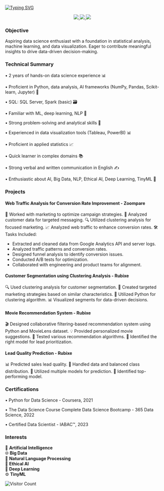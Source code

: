 [![Typing SVG](https://readme-typing-svg.demolab.com?font=Roboto+Slab&weight=500&size=40&pause=1000&color=FB3640&vCenter=true&repeat=false&width=600&lines=Hello%2C+I+am+Tanmay+Kalbande+)](https://git.io/typing-svg)

<div align="center"> 
  <a href="mailto:kalbandetanmay@gmail.com">
    <img src="https://img.shields.io/badge/Gmail-333333?style=for-the-badge&logo=gmail&logoColor=red" />
  </a>
  <a href="https://linkedin.com/in/tanmay-kalbande" target="_blank">
    <img src="https://img.shields.io/badge/LinkedIn-0077B5?style=for-the-badge&logo=linkedin&logoColor=white" target="_blank" />
  </a>
  <a href="https://tanmay-kalbande.github.io/" target="_blank">
     <img src="https://img.shields.io/badge/Portfolio-FF5722?style=for-the-badge&logo=todoist&logoColor=white" target="_blank" />
  </a>
</div>

### Objective
Aspiring data science enthusiast with a foundation in statistical analysis, machine learning, and data visualization. Eager to contribute meaningful insights to drive data-driven decision-making.

### Technical Summary
• 2 years of hands-on data science experience 📊

• Proficient in Python, data analysis, AI frameworks (NumPy, Pandas, Scikit-learn, Jupyter) 🐍

• SQL: SQL Server, Spark (basic) 🗃️

• Familiar with ML, deep learning, NLP 🤖

• Strong problem-solving and analytical skills 🧠

• Experienced in data visualization tools (Tableau, PowerBI) 📊

• Proficient in applied statistics 📈

• Quick learner in complex domains 📚

• Strong verbal and written communication in English ✍️

• Enthusiastic about AI, Big Data, NLP, Ethical AI, Deep Learning, TinyML 🌟

### Projects
#### Web Traffic Analysis for Conversion Rate Improvement - Zoompare
🚀 Worked with marketing to optimize campaign strategies.
🎯 Analyzed customer data for targeted messaging.
🔍 Utilized clustering analysis for focused marketing.
📈 Analyzed web traffic to enhance conversion rates.
🛠️ Tasks Included:
   - Extracted and cleaned data from Google Analytics API and server logs.
   - Analyzed traffic patterns and conversion rates.
   - Designed funnel analysis to identify conversion issues.
   - Conducted A/B tests for optimization.
   - Collaborated with engineering and product teams for alignment.

#### Customer Segmentation using Clustering Analysis - Rubixe
🔍 Used clustering analysis for customer segmentation.
🎯 Created targeted marketing strategies based on similar characteristics.
🐍 Utilized Python for clustering algorithm.
📊 Visualized segments for data-driven decisions.

#### Movie Recommendation System - Rubixe
🎬 Designed collaborative filtering-based recommendation system using Python and MovieLens dataset.
💡 Provided personalized movie suggestions.
🧪 Tested various recommendation algorithms.
🎯 Identified the right model for lead prioritization.

#### Lead Quality Prediction - Rubixe
📊 Predicted sales lead quality.
🔄 Handled data and balanced class distribution.
🤖 Utilized multiple models for prediction.
🥇 Identified top-performing model.

### Certifications
• Python for Data Science - Coursera, 2021

• The Data Science Course Complete Data Science Bootcamp - 365 Data Science, 2022

• Certified Data Scientist - IABAC™, 2023


### Interests
🌟 **Artificial Intelligence**  
🌐 **Big Data**  
📜 **Natural Language Processing**  
🤝 **Ethical AI**  
🧠 **Deep Learning**  
⚙️ **TinyML**  

![Visitor Count](https://visitor-badge.laobi.icu/badge?page_id=tanmay-kalbande.tanmay-kalbande&left_color=crimson&right_color=708090)
